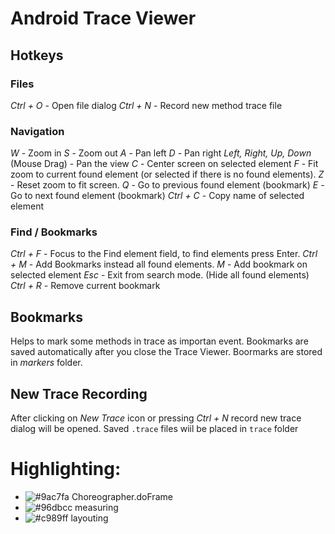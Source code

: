# Android Trace Viewer

## Hotkeys
### Files
*Ctrl + O* - Open file dialog
*Ctrl + N* - Record new method trace file

### Navigation
*W* - Zoom in
*S* - Zoom out
*A* - Pan left
*D* - Pan right
*Left, Right, Up, Down* (Mouse Drag) -  Pan the view 
*C* - Center screen on selected element
*F* - Fit zoom to current found element (or selected if there is no found elements).
*Z* - Reset zoom to fit screen.
*Q* - Go to previous found element (bookmark)
*E* - Go to next found element (bookmark)
*Ctrl + C* - Copy name of selected element

### Find / Bookmarks
*Ctrl + F* - Focus to the Find element field, to find elements press Enter.
*Ctrl + M* - Add Bookmarks instead all found elements.
*M* - Add bookmark on selected element
*Esc* - Exit from search mode. (Hide all found elements)
*Ctrl + R* - Remove current bookmark

## Bookmarks
Helps to mark some methods in trace as importan event.
Bookmarks are saved automatically after you close the Trace Viewer.
Boormarks are stored in *markers* folder.

## New Trace Recording
After clicking on *New Trace* icon or pressing *Ctrl + N* record new trace dialog will be opened.
Saved `.trace` files wiil be placed in `trace` folder

# Highlighting: 
- ![#9ac7fa](https://placehold.it/20/ff0000?text=+) Choreographer.doFrame
- ![#96dbcc](https://placehold.it/20/9900c5?text=+) measuring
- ![#c989ff](https://placehold.it/20/157500?text=+) layouting


